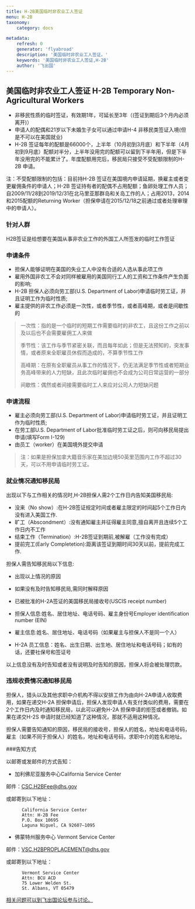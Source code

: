 ```yaml
---
title: H-2B美国临时非农业工人签证
menu: H-2B
taxonomy:
    category: docs

metadata:
    refresh: 0
    generator: 'flyabroad'
    description: '美国临时非农业工人签证。'
    keywords: '美国临时非农业工人签证,H-2B'
    author: '飞出国'
---
```

## 美国临时非农业工人签证 H-2B Temporary Non-Agricultural Workers

- 非移民性质的临时签证，有效期1年，可延长至3年（(签证到期后3个月内必须离开)）
- 申请人的配偶和21岁以下未婚生子女可以通过申请H-4 非移民类签证入境(但是不可以在美国就业)
- H-2B 签证每年的配额是66000个，上半年（10月初到3月底）和下半年（4月初到9月底）配额对半分，上半年没用完的配额可以留到下半年用，但是下半年没用完的不能累计了。年度配额用完后，移民局只接受不受配额限制的H-2B 申请。

注：不受配额限制的包括：目前持H-2B 签证在美国境内申请延期，换雇主或者变更雇佣条件的申请人；H-2B 签证持有者的配偶不占用配额；鱼卵处理工作人员；自2009/11/28到2019/12/31在北马里亚那群岛和关岛工作的人；占用2013，2014和2015配额的Returning Worker（担保申请在2015/12/18之前通过或者处理审理中的申请人）。

### 针对人群

H2B签证是给想要在美国从事非农业工作的外国工人所签发的临时工作签证

### 申请条件

- 担保人能够证明在美国的失业工人中没有合适的人选从事此项工作
- 雇用外国非农工不会对同样被雇用的美国同行工人的工资和工作条件产生负面的影响;
- H-2B 担保人必须向劳工部(U.S. Department of Labor)申请临时劳工证，并且证明工作为临时性质;
- 雇主提供的非农工作必须是一次性，或者季节性，或者高峰期，或者是间歇性的

> 一次性：指的是一个临时的短期工作需要临时的非农工，且这份工作之前以及以后也不会需要雇佣工人来做
> 
> 季节性：该工作与季节紧密关联，而且每年如此；但是无法预知的，突发事情，或者原来全职雇员休假而造成的，不算季节性工作
> 
> 高峰期：在原有全职雇员从事工作的情况下，仍无法满足季节性或者短期业务高峰带来的人力短缺，且此次临时雇佣也不会成为公司日常运营的一部分
> 
> 间歇性：偶然或者间接需要临时工人来应对公司人力短缺问题

### 申请流程

- 雇主必须向劳工部(U.S. Department of Labor)申请临时劳工证，并且证明工作为临时性质;
- 在劳工部U.S. Department of Labor批准临时劳工证之后，则可向移民局提出申请(填写Form I-129)
- 由员工（worker）在美国境外提交申请

> 注：如果是担保加拿大籍音乐家在美加边境50英里范围内工作不超过30天，可以不用申请临时劳工证。

### 就业情况通知移民局

出现以下与工作相关的情况时,H-2B担保人需2个工作日内告知美国移民局:

- 没来（No show）:在H-2B签证规定时间或者雇主限定的时间起5个工作日内没有进入美国工作.
- 旷工（Abscondment）:没有通知雇主并征得雇主同意,擅自离开且连续5个工作日内不工作
- 结束工作（Termination）:H-2B签证到期前,被解雇（工作没有完成）
- 提前完工(Early Completetion):距离该签证到期时间30天以前，提前完成工作.

担保人需告知移民局以下信息:

- 出现以上情况的原因

- 如果没有及时告知移民局,需同时解释原因

- 已被批准的H-2A签证的美国移民局接收号(USCIS receipt number)

- 担保人信息:姓名、居住地址、电话号码、雇主身份号Employer identification number (EIN)

- 雇主信息:姓名、居住地址、电话号码（如果雇主与担保人不是同一个人）

- H-2A 员工信息：姓名、出生日期、出生地、居住地址和电话号码；如有的话，还要社保号和签证号

以上信息没有及时告知或者没有说明及时告知的原因，担保人将会被处理罚款。

### 违规收费情况通知移民局

担保人，猎头以及其他求职中介机构不得以安排工作为由向H-2A申请人收取费用，如果在递交H-2A 担保申请后，担保人发现申请人有支付类似的费用，需要在2个工作日内及时通知移民局，以此可以避免H-2A 担保申请的拒签或者撤销。如果在递交H-2S 申请时就已经知道了这种情况，那就不适用这种情况。

担保人需要告知通知的原因，移民局的接收号，担保人的姓名，地址和电话号码，雇主（如果不同于担保人）的姓名，地址和电话号码，求职中介的姓名和地址。

###告知方式

以邮寄或发邮件的方式告知：

- 加利佛尼亚服务中心California Service Center 

邮件：CSC.H2BFee@dhs.gov

或邮寄到以下地址：

          California Service Center
          Attn: H-2B Fee
          P.O. Box 10695
          Laguna Niguel, CA 92607–1095

- 佛蒙特州服务中心 Vermont Service Center

邮件：VSC.H2BPROPLACEMENT@dhs.gov

或邮寄到以下地址：

          Vermont Service Center
          Attn: BCU ACD
          75 Lower Welden St.
          St. Albans, VT 05479

[相关问题可以到飞出国论坛参与讨论。](http://bbs.fcgvisa.com/t/5805?target=_blank)